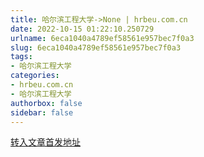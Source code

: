 ```yaml
---
title: 哈尔滨工程大学->None | hrbeu.com.cn
date: 2022-10-15 01:22:10.250729
urlname: 6eca1040a4789ef58561e957bec7f0a3
slug: 6eca1040a4789ef58561e957bec7f0a3
tags: 
- 哈尔滨工程大学
categories:
- hrbeu.com.cn
- 哈尔滨工程大学
authorbox: false
sidebar: false
---
```





[转入文章首发地址](https://zmt-m.hljtv.com/video_details.html?from=androidapp&videoType=0&id=715445&userId=MTM0NQ==T)